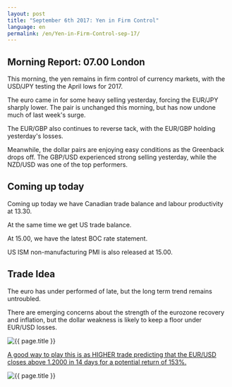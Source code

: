 ```yaml
---
layout: post
title: "September 6th 2017: Yen in Firm Control"
language: en
permalink: /en/Yen-in-Firm-Control-sep-17/
---
```

## Morning Report: 07.00 London

This morning, the yen remains in firm control of currency markets, with the USD/JPY testing the April lows for 2017. 

The euro came in for some heavy selling yesterday, forcing the EUR/JPY sharply lower. The pair is unchanged this morning, but has now undone much of last week's surge. 

The EUR/GBP also continues to reverse tack, with the EUR/GBP holding yesterday's losses.

Meanwhile, the dollar pairs are enjoying easy conditions as the Greenback drops off. The GBP/USD experienced strong selling yesterday, while the NZD/USD was one of the top performers. 

## Coming up today

Coming up today we have Canadian trade balance and labour productivity at 13.30. 

At the same time we get US trade balance. 

At 15.00, we have the latest BOC rate statement. 

US ISM non-manufacturing PMI is also released at 15.00. 

## Trade Idea

The euro has under performed of late, but the long term trend remains untroubled. 

There are emerging concerns about the strength of the eurozone recovery and inflation, but the dollar weakness is likely to keep a floor under EUR/USD losses. 

<img class="post-image" src="{{ site.url }}/images/sep-17/2017-09-06_07-01-35.jpg" alt="{{ page.title }}" title="{{ page.title }}">

<a href="%LINK%%?currency=GBP&market=forex&underlying=frxEURUSD&formname=higherlower&duration_amount=14&duration_units=d&amount=10&amount_type=payout&expiry_type=duration&barrier=1.2000" target="_blank">A good way to play this is as HIGHER trade predicting that the EUR/USD closes above 1.2000 in 14 days for a potential return of 153%.</a>

<img class="post-image" src="{{ site.url }}/images/sep-17/2017-09-06_07-04-35.jpg" alt="{{ page.title }}" title="{{ page.title }}">
